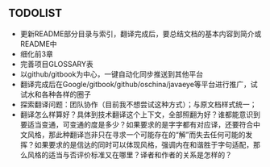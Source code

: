## TODOLIST

* 更新README部分目录与索引，翻译完成后，要总结文档的基本内容到简介或README中
* 细化前3章
* 完善项目GLOSSARY表
* 以github/gitbook为中心，一键自动化同步推送到其他平台
* 翻译完成后在Google/gitbook/github/oschina/javaeye等平台进行推广，试试水和各种各样的圈子
* 探索翻译问题：团队协作（目前我不想尝试这种方式）；与原文档样式统一；
* 翻译怎么样算好？具体到技术翻译这个上下文，全部照翻为好？谁都能意识到要适当变通，可变通的度是多少？如果要求的是字字都有对应译，还要符合中文风格，那此种翻译岂非只在寻求一个可能存在的“解”而失去任何可能的发挥？如果要求的是信达的同时可以体现风格，强调内在和谐胜于字句适配，那么风格的适当与否评价标准又在哪里？译者和作者的关系是怎样的？
